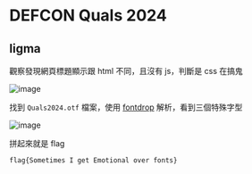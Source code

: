 # DEFCON Quals 2024

## ligma

觀察發現網頁標題顯示跟 html 不同，且沒有 js，判斷是 css 在搞鬼

![image](https://hackmd.io/_uploads/S1Lsn8mz0.png)

找到 `Quals2024.otf` 檔案，使用 [fontdrop](fontdrop.info) 解析，看到三個特殊字型

![image](https://hackmd.io/_uploads/H1mmTUXzA.png)

拼起來就是 flag

`flag{Sometimes I get Emotional over fonts}`